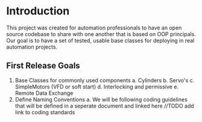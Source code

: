 # Introduction
This project was created for automation professionals to have an open source codebase to share with one another that is based on OOP principals.  Our goal is to have a set of tested, usable base classes for deploying in real automation projects.  

## First Release Goals
1. Base Classes for commonly used components
  a. Cylinders
  b. Servo's
  c. SimpleMotors (VFD or soft start)
  d. Interlocking and permissive
  e. Remote Data Exchange
2. Define Naming Conventions
  a. We will be following coding guidelines that will be defined in a seperate document and linked here //TODO add link to coding standards
